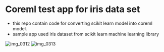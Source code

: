 # Coreml test app for iris data set
- this repo contain code for converting scikit learn model into coreml model.
- sample app used iris dataset from  scikit learn machine learning library

![img_0312](https://user-images.githubusercontent.com/7610299/34923674-3a8bc1d8-f99e-11e7-8e1c-bdce82640128.PNG)
![img_0313](https://user-images.githubusercontent.com/7610299/34923676-3c3d2094-f99e-11e7-8dc5-6056173d25fb.PNG)
